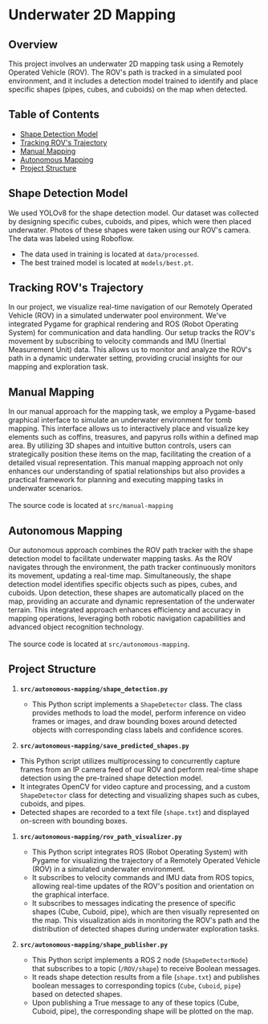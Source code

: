 # Underwater 2D Mapping

## Overview
This project involves an underwater 2D mapping task using a Remotely Operated Vehicle (ROV). The ROV's path is tracked in a simulated pool environment, and it includes a detection model trained to identify and place specific shapes (pipes, cubes, and cuboids) on the map when detected.

## Table of Contents
- [Shape Detection Model](#shape-detection-model)
- [Tracking ROV's Trajectory](#tracking-rovs-trajectory)
- [Manual Mapping](#manual-mapping)
- [Autonomous Mapping](#autonomous-mapping)
- [Project Structure](#project-structure)


## Shape Detection Model
We used YOLOv8 for the shape detection model. Our dataset was collected by designing specific cubes, cuboids, and pipes, which were then placed underwater. Photos of these shapes were taken using our ROV's camera. The data was labeled using Roboflow. 
- The data used in training is located at `data/processed`.
- The best trained model is located at `models/best.pt`.

## Tracking ROV's Trajectory
In our project, we visualize real-time navigation of our Remotely Operated Vehicle (ROV) in a simulated underwater pool environment. We've integrated Pygame for graphical rendering and ROS (Robot Operating System) for communication and data handling. Our setup tracks the ROV's movement by subscribing to velocity commands and IMU (Inertial Measurement Unit) data. This allows us to monitor and analyze the ROV's path in a dynamic underwater setting, providing crucial insights for our mapping and exploration task.


## Manual Mapping
In our manual approach for the mapping task, we employ a Pygame-based graphical interface to simulate an underwater environment for tomb mapping. This interface allows us to interactively place and visualize key elements such as coffins, treasures, and papyrus rolls within a defined map area. By utilizing 3D shapes and intuitive button controls, users can strategically position these items on the map, facilitating the creation of a detailed visual representation. This manual mapping approach not only enhances our understanding of spatial relationships but also provides a practical framework for planning and executing mapping tasks in underwater scenarios. </br> </br>
The source code is located at `src/manual-mapping`

## Autonomous Mapping
Our autonomous approach combines the ROV path tracker with the shape detection model to facilitate underwater mapping tasks. As the ROV navigates through the environment, the path tracker continuously monitors its movement, updating a real-time map. Simultaneously, the shape detection model identifies specific objects such as pipes, cubes, and cuboids. Upon detection, these shapes are automatically placed on the map, providing an accurate and dynamic representation of the underwater terrain. This integrated approach enhances efficiency and accuracy in mapping operations, leveraging both robotic navigation capabilities and advanced object recognition technology. </br> </br>
The source code is located at `src/autonomous-mapping`.

## Project Structure

1. **`src/autonomous-mapping/shape_detection.py`**
   - This Python script implements a `ShapeDetector` class. The class provides methods to load the model, perform inference on video frames or images, and draw bounding boxes around detected objects with corresponding class labels and confidence scores.

1. **`src/autonomous-mapping/save_predicted_shapes.py`**
  - This Python script utilizes multiprocessing to concurrently capture frames from an IP camera feed of our ROV and perform real-time shape detection using the pre-trained shape detection model.
  - It integrates OpenCV for video capture and processing, and a custom `ShapeDetector` class for detecting and visualizing shapes such as cubes, cuboids, and pipes.
  - Detected shapes are recorded to a text file (`shape.txt`) and displayed on-screen with bounding boxes.
    
1. **`src/autonomous-mapping/rov_path_visualizer.py`**
   - This Python script integrates ROS (Robot Operating System) with Pygame for visualizing the trajectory of a Remotely Operated Vehicle (ROV) in a simulated underwater environment.
   - It subscribes to velocity commands and IMU data from ROS topics, allowing real-time updates of the ROV's position and orientation on the graphical interface.
   - It subscribes to messages indicating the presence of specific shapes (Cube, Cuboid, pipe), which are then visually represented on the map. This visualization aids in monitoring the ROV's path and the distribution of detected shapes during underwater exploration tasks.

1. **`src/autonomous-mapping/shape_publisher.py`**
   - This Python script implements a ROS 2 node (`ShapeDetectorNode`) that subscribes to a topic (`/ROV/shape`) to receive Boolean messages.
   - It reads shape detection results from a file (`shape.txt`) and publishes boolean messages to corresponding topics (`Cube`, `Cuboid`, `pipe`) based on detected shapes.
   - Upon publishing a True message to any of these topics (Cube, Cuboid, pipe), the corresponding shape will be plotted on the map.
    

